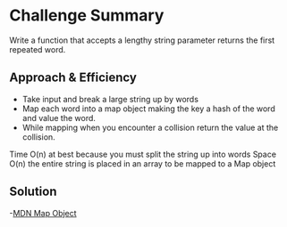 # Challenge Summary
<!-- Short summary or background information -->
Write a function that accepts a lengthy string parameter returns the first repeated word.

## Approach & Efficiency
<!-- What approach did you take? Why? What is the Big O space/time for this approach? -->

- Take input and break a large string up by words
- Map each word into a map object making the key a hash of the word and value the word.
- While mapping when you encounter a collision return the value at the collision.

Time O(n) at best because you must split the string up into words
Space O(n) the entire string is placed in an array to be mapped to a Map object

## Solution
<!-- Embedded whiteboard image -->


-[MDN Map Object](https://developer.mozilla.org/en-US/docs/Web/JavaScript/Reference/Global_Objects/Map)
